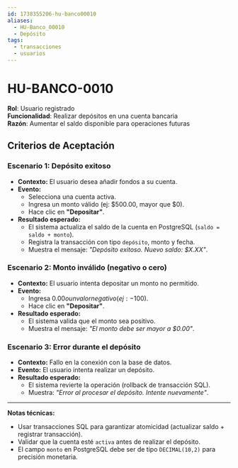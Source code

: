 ```yaml
---
id: 1738355206-hu-banco00010
aliases:
  - HU-Banco_00010
  - Depósito
tags:
  - transacciones
  - usuarios
---
```


# HU-BANCO-0010  

**Rol**: Usuario registrado  
**Funcionalidad**: Realizar depósitos en una cuenta bancaria  
**Razón**: Aumentar el saldo disponible para operaciones futuras  

## **Criterios de Aceptación**  

### **Escenario 1: Depósito exitoso**  

- **Contexto:** El usuario desea añadir fondos a su cuenta.  
- **Evento:**  
  - Selecciona una cuenta activa.  
  - Ingresa un monto válido (ej: $500.00, mayor que $0).  
  - Hace clic en **"Depositar"**.  
- **Resultado esperado:**  
  - El sistema actualiza el saldo de la cuenta en PostgreSQL (`saldo = saldo + monto`).  
  - Registra la transacción con tipo `depósito`, monto y fecha.  
  - Muestra el mensaje: *"Depósito exitoso. Nuevo saldo: $X.XX"*.  

### **Escenario 2: Monto inválido (negativo o cero)**  

- **Contexto:** El usuario intenta depositar un monto no permitido.  
- **Evento:**  
  - Ingresa $0.00 o un valor negativo (ej: -$100).  
  - Hace clic en **"Depositar"**.  
- **Resultado esperado:**  
  - El sistema valida que el monto sea positivo.  
  - Muestra el mensaje: *"El monto debe ser mayor a $0.00"*.  

### **Escenario 3: Error durante el depósito**  

- **Contexto:** Fallo en la conexión con la base de datos.  
- **Evento:** El usuario intenta realizar un depósito.  
- **Resultado esperado:**  
  - El sistema revierte la operación (rollback de transacción SQL).  
  - Muestra: *"Error al procesar el depósito. Intente nuevamente"*.  

---

**Notas técnicas:**  

- Usar transacciones SQL para garantizar atomicidad (actualizar saldo + registrar transacción).  
- Validar que la cuenta esté `activa` antes de realizar el depósito.  
- El campo `monto` en PostgreSQL debe ser de tipo `DECIMAL(10,2)` para precisión monetaria.  
